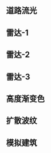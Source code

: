 ## 道路流光
<preview path="../demo/three/part1/roadFlowingLight.vue"></preview>

## 雷达-1
<preview path="../demo/three/part1/radar1.vue"></preview>

## 雷达-2
<preview path="../demo/three/part1/radar2.vue"></preview>

## 雷达-3
<preview path="../demo/three/part1/radar3.vue"></preview>

## 高度渐变色
<preview path="../demo/three/part1/highGradientColor.vue"></preview>

## 扩散波纹
<preview path="../demo/three/part1/diffusionRipple.vue"></preview>

## 模拟建筑
<preview path="../demo/three/part1/building1.vue"></preview>
